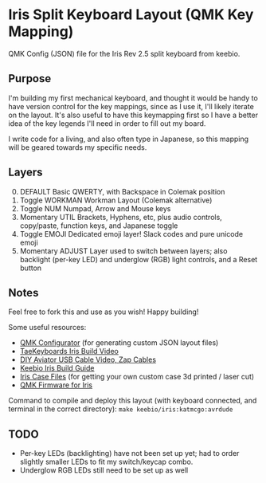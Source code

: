 # Iris Split Keyboard Layout (QMK Key Mapping)
QMK Config (JSON) file for the Iris Rev 2.5 split keyboard from keebio.


## Purpose
I'm building my first mechanical keyboard, and thought it would be handy to have version control for the key mappings, since as I use it, I'll likely iterate on the layout. It's also useful to have this keymapping first so I have a better idea of the key legends I'll need in order to fill out my board.

I write code for a living, and also often type in Japanese, so this mapping will be geared towards my specific needs.

## Layers
0. DEFAULT              Basic QWERTY, with Backspace in Colemak position
1. Toggle WORKMAN       Workman Layout (Colemak alternative)
2. Toggle NUM           Numpad, Arrow and Mouse keys
3. Momentary UTIL       Brackets, Hyphens, etc, plus audio controls, copy/paste, function keys, and Japanese toggle
4. Toggle EMOJI         Dedicated emoji layer! Slack codes and pure unicode emoji
5. Momentary ADJUST     Layer used to switch between layers; also backlight (per-key LED) and underglow (RGB) light controls, and a Reset button

## Notes
Feel free to fork this and use as you wish! Happy building!

Some useful resources:
- [QMK Configurator](https://config.qmk.fm/#/keebio/iris/rev2/LAYOUT) (for generating custom JSON layout files)
- [TaeKeyboards Iris Build Video](https://www.youtube.com/watch?v=0P6oIOB-whM)
- [DIY Aviator USB Cable Video, Zap Cables](https://www.youtube.com/watch?v=qnCd2rDJ4o4)
- [Keebio Iris Build Guide](https://docs.keeb.io/iris-build-guide/)
- [Iris Case Files](https://github.com/keebio/iris-case) (for getting your own custom case 3d printed / laser cut)
- [QMK Firmware for Iris](https://github.com/qmk/qmk_firmware/tree/master/keyboards/keebio/iris)

Command to compile and deploy this layout (with keyboard connected, and terminal in the correct directory):
`make keebio/iris:katmcgo:avrdude`

## TODO
- Per-key LEDs (backlighting) have not been set up yet; had to order slightly smaller LEDs to fit my switch/keycap combo.
- Underglow RGB LEDs still need to be set up as well